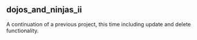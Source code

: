 ## dojos_and_ninjas_ii
A continuation of a previous project, this time including update and delete functionality.
